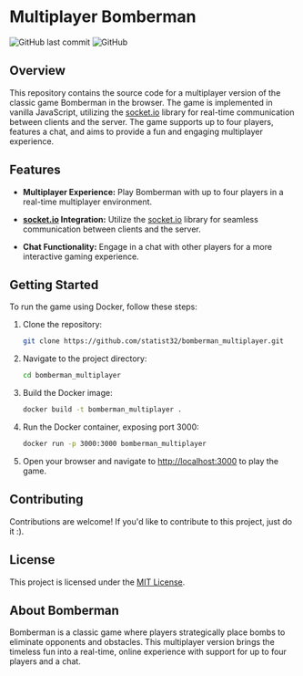# Multiplayer Bomberman

![GitHub last commit](https://img.shields.io/github/last-commit/statist32/bomberman_multiplayer)
![GitHub](https://img.shields.io/github/license/statist32/bomberman_multiplayer)

## Overview

This repository contains the source code for a multiplayer version of the classic game Bomberman in the browser. The game is implemented in vanilla JavaScript, utilizing the [socket.io](https://socket.io/) library for real-time communication between clients and the server. The game supports up to four players, features a chat, and aims to provide a fun and engaging multiplayer experience.

## Features

- **Multiplayer Experience:** Play Bomberman with up to four players in a real-time multiplayer environment.

- **[socket.io](https://socket.io/) Integration:** Utilize the [socket.io](https://socket.io/) library for seamless communication between clients and the server.

- **Chat Functionality:** Engage in a chat with other players for a more interactive gaming experience.

## Getting Started

To run the game using Docker, follow these steps:

1. Clone the repository:

    ```bash
    git clone https://github.com/statist32/bomberman_multiplayer.git
    ```

2. Navigate to the project directory:

    ```bash
    cd bomberman_multiplayer
    ```

3. Build the Docker image:

    ```bash
    docker build -t bomberman_multiplayer .
    ```

4. Run the Docker container, exposing port 3000:

    ```bash
    docker run -p 3000:3000 bomberman_multiplayer
    ```

5. Open your browser and navigate to [http://localhost:3000](http://localhost:3000) to play the game.

## Contributing

Contributions are welcome! If you'd like to contribute to this project, just do it :).

## License

This project is licensed under the [MIT License](LICENSE).

## About Bomberman

Bomberman is a classic game where players strategically place bombs to eliminate opponents and obstacles. This multiplayer version brings the timeless fun into a real-time, online experience with support for up to four players and a chat.
